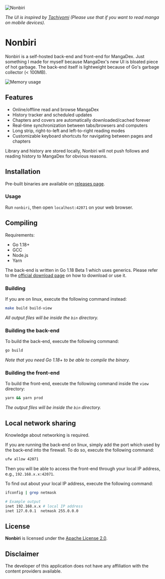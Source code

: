 ![Nonbiri](https://raw.githubusercontent.com/rs1703/nonbiri/gh-pages/1.png)

_The UI is inspired by [Tachiyomi](https://github.com/tachiyomiorg/tachiyomi) (Please use that if you want to read manga on mobile devices)._

# Nonbiri

Nonbiri is a self-hosted back-end and front-end for MangaDex. Just something I made for myself because MangaDex's new UI is bloated piece of hot garbage. The back-end itself is lightweight because of Go's garbage collector (< 100MB).

![Memory usage](https://raw.githubusercontent.com/rs1703/nonbiri/gh-pages/2.png)

## Features

- Online/offline read and browse MangaDex
- History tracker and scheduled updates
- Chapters and covers are automatically downloaded/cached forever
- Real-time synchronization between tabs/browsers and computers
- Long strip, right-to-left and left-to-right reading modes
- Customizable keyboard shortcuts for navigating between pages and chapters

Library and history are stored locally, Nonbiri will not push follows and reading history to MangaDex for obvious reasons.

## Installation

Pre-built binaries are available on [releases page](https://github.com/rs1703/nonbiri/releases).

### Usage

Run `nonbiri`, then open `localhost:42071` on your web browser.

## Compiling

Requirements:

- Go 1.18+
- GCC
- Node.js
- Yarn

The back-end is written in Go 1.18 Beta 1 which uses generics. Please refer to the [official download page](https://go.dev/dl/) on how to download or use it.

### Building

If you are on linux, execute the following command instead:

```bash
make build build-view
```

_All output files will be inside the `bin` directory._

### Building the back-end

To build the back-end, execute the following command:

```bash
go build
```

_Note that you need Go 1.18+ to be able to compile the binary._

### Building the front-end

To build the front-end, execute the following command inside the `view` directory:

```bash
yarn && yarn prod
```

_The output files will be inside the `bin` directory._

## Local network sharing

Knowledge about networking is required.

If you are running the back-end on linux, simply add the port which used by the back-end into the firewall. To do so, execute the following command:

```bash
ufw allow 42071
```

Then you will be able to access the front-end through your local IP address, e.g., `192.168.x.x:42071`.

To find out about your local IP address, execute the following command:

```bash
ifconfig | grep netmask

# Example output
inet 192.168.x.x # local IP address
inet 127.0.0.1  netmask 255.0.0.0
```

## License

**Nonbiri** is licensed under the [Apache License 2.0](https://www.apache.org/licenses/LICENSE-2.0).

## Disclaimer

The developer of this application does not have any affiliation with the content providers available.
